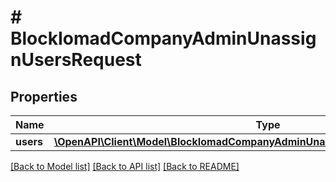 # # BlockIomadCompanyAdminUnassignUsersRequest

## Properties

Name | Type | Description | Notes
------------ | ------------- | ------------- | -------------
**users** | [**\OpenAPI\Client\Model\BlockIomadCompanyAdminUnassignUsersRequestUsersInner[]**](BlockIomadCompanyAdminUnassignUsersRequestUsersInner.md) |  |

[[Back to Model list]](../../README.md#models) [[Back to API list]](../../README.md#endpoints) [[Back to README]](../../README.md)
